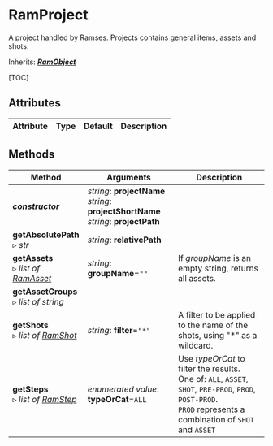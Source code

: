 # RamProject

A project handled by Ramses. Projects contains general items, assets and shots.

Inherits: [***RamObject***](ram_object.md)

[TOC]

## Attributes

| Attribute | Type | Default | Description |
| --- | --- | --- | --- |

## Methods

| Method | Arguments | Description |
| --- | --- | --- |
| ***constructor*** | *string*: **projectName**<br />*string*: **projectShortName**<br />*string*: **projectPath** | |
| **getAbsolutePath**<br />▹ *str* | *string*: **relativePath** | |
| **getAssets**<br />▹ *list of [RamAsset](ram_asset.md)* | *string*: **groupName**=`""`| If *groupName* is an empty string, returns all assets. |
| **getAssetGroups**<br />▹ *list of string* | | |
| **getShots**<br />▹ *list of [RamShot](ram_shot.md)* | *string*: **filter**=`"*"` | A filter to be applied to the name of the shots, using "*" as a wildcard. |
| **getSteps**<br />▹ *list of [RamStep](ram_step.md)* | *enumerated value*: **typeOrCat**=`ALL` | Use *typeOrCat* to filter the results.<br />One of: `ALL`, `ASSET`, `SHOT`, `PRE-PROD`, `PROD`, `POST-PROD`.<br />`PROD` represents a combination of `SHOT` and `ASSET` |

